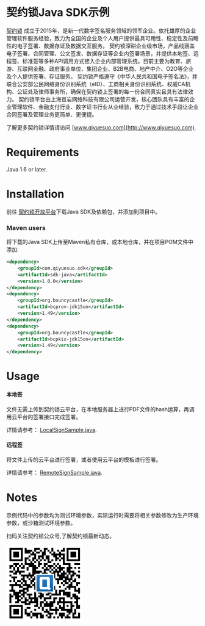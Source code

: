 # 契约锁Java SDK示例

[契约锁](http://www.qiyuesuo.com) 成立于2015年，是新一代数字签名服务领域的领军企业。依托雄厚的企业管理软件服务经验，致力为全国的企业及个人用户提供最具可用性、稳定性及前瞻性的电子签署、数据存证及数据交互服务。 契约锁深耕企业级市场，产品线涵盖电子签署、合同管理、公文签发、数据存证等企业内签署场景，并提供本地签、远程签、标准签等多种API调用方式接入企业内部管理系统。目前主要为教育、旅游、互联网金融、政府事业单位、集团企业、B2B电商、地产中介、O2O等企业及个人提供签署、存证服务。 契约锁严格遵守《中华人民共和国电子签名法》，并联合公安部公民网络身份识别系统（eID）、工商相关身份识别系统、权威CA机构、公证处及律师事务所，确保在契约锁上签署的每一份合同真实且具有法律效力。 契约锁平台由上海亘岩网络科技有限公司运营开发，核心团队具有丰富的企业管理软件、金融支付行业、数字证书行业从业经验，致力于通过技术手段让企业合同签署及管理业务更简单、更便捷。

了解更多契约锁详情请访问 [www.qiyuesuo.com](http://www.qiyuesuo.com).


Requirements
============
Java 1.6 or later.  

Installation
============

前往 [契约锁开放平台](http://open.qiyuesuo.com/download)下载Java SDK及依赖包，并添加到项目中。

### Maven users

将下载的Java SDK上传至Maven私有仓库，或本地仓库，并在项目POM文件中添加:

```xml
<dependency>
	<groupId>com.qiyuesuo.sdk</groupId>
	<artifactId>sdk-java</artifactId>
	<version>1.0.0</version>
</dependency>
<dependency>
	<groupId>org.bouncycastle</groupId>
	<artifactId>bcprov-jdk15on</artifactId>
	<version>1.49</version>
</dependency>
<dependency>
	<groupId>org.bouncycastle</groupId>
	<artifactId>bcpkix-jdk15on</artifactId>
	<version>1.49</version>
</dependency>
```

Usage
=====

#### 本地签
文件无需上传到契约锁云平台，在本地服务器上进行PDF文件的hash运算，再调用云平台的签署接口完成签署。

详情请参考： [LocalSignSample.java](https://github.com/qiyuesuo/sdk-java-sample/blob/master/src/main/java/com/qiyuesuo/sdk/sample/LocalSignSample.java).

#### 远程签
将文件上传的云平台进行签署，或者使用云平台的模板进行签署。

详情请参考： [RemoteSignSample.java](https://github.com/qiyuesuo/sdk-java-sample/blob/master/src/main/java/com/qiyuesuo/sdk/sample/RemoteSignSample.java).

Notes
=======
示例代码中的参数均为测试环境参数，实际运行时需要将相关参数修改为生产环境参数，或沙箱测试环境参数。

扫码关注契约锁公众号,了解契约锁最新动态。

![契约锁公众号](qrcode.png)